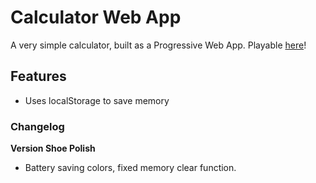 # Calculator Web App

A very simple calculator, built as a Progressive Web App. Playable [here](https://swiftninja99.github.io/calculator)!

## Features

- Uses localStorage to save memory

### Changelog

**Version Shoe Polish**

- Battery saving colors, fixed memory clear function.
